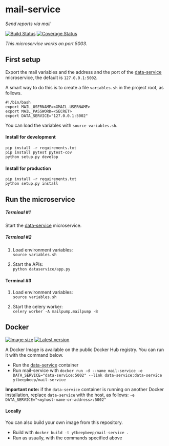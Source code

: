 # mail-service
_Send reports via mail_

[![Build Status](https://travis-ci.org/ytbeepbeep/mail-service.svg?branch=master)](https://travis-ci.org/ytbeepbeep/mail-service)
[![Coverage Status](https://coveralls.io/repos/github/ytbeepbeep/mail-service/badge.svg?branch=master)](https://coveralls.io/github/ytbeepbeep/mail-service?branch=master)

_This microservice works on port 5003._

## First setup
Export the mail variables and the address and the port of the [data-service](https://github.com/ytbeepbeep/data-service) microservice,
the default is `127.0.0.1:5002`.

A smart way to do this is to create a file `variables.sh` in the project root, as follows.
```
#!/bin/bash
export MAIL_USERNAME=<GMAIL-USERNAME>
export MAIL_PASSWORD=<SECRET>
export DATA_SERVICE="127.0.0.1:5002"
```
You can load the variables with `source variables.sh`.

#### Install for development
```
pip install -r requirements.txt
pip install pytest pytest-cov
python setup.py develop
```

#### Install for production
```
pip install -r requirements.txt
python setup.py install
```


## Run the microservice

##### Terminal #1
Start the [data-service](https://github.com/ytbeepbeep/data-service) microservice.

##### Terminal #2
1. Load environment variables:  
   `source variables.sh`

2. Start the APIs:  
   `python dataservice/app.py`

#### Terminal #3
1. Load environment variables:  
   `source variables.sh`

2. Start the celery worker:  
    `celery worker -A mailpump.mailpump -B`


## Docker
[![Image size](https://images.microbadger.com/badges/image/ytbeepbeep/mail-service.svg)](https://microbadger.com/images/ytbeepbeep/mail-service)
[![Latest version](https://images.microbadger.com/badges/version/ytbeepbeep/mail-service.svg)](https://microbadger.com/images/ytbeepbeep/mail-service)

A Docker Image is available on the public Docker Hub registry. You can run it with the command below.
- Run the [data-service](https://github.com/ytbeepbeep/data-service#docker) container
- Run mail-service with `docker run -d --name mail-service -e DATA_SERVICE="data-service:5002"
--link data-service:data-service ytbeepbeep/mail-service`

**Important note:** if the `data-service` container is running on another Docker installation,
replace `data-service` with the host, as follows: `-e DATA_SERVICE="<myhost-name-or-address>:5002"`

#### Locally
You can also build your own image from this repository.
- Build with `docker build -t ytbeepbeep/mail-service .`
- Run as usually, with the commands specified above
